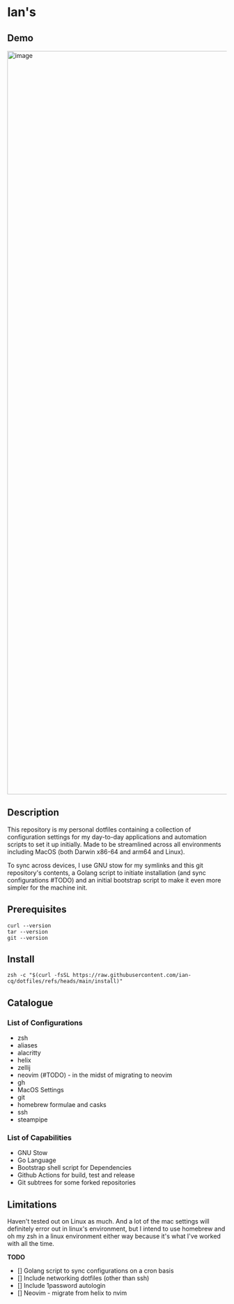 # Ian's 
## Demo
<img width="1702" alt="image" src="https://github.com/user-attachments/assets/461dfbe9-51d7-4b95-b659-a536c9709172">

## Description

This repository is my personal dotfiles containing a collection of configuration settings for my day-to-day applications and automation scripts to set it up initially. Made to be streamlined across all environments including MacOS (both Darwin x86-64 and arm64 and Linux).

To sync across devices, I use GNU stow for my symlinks and this git repository's contents, a Golang script to initiate installation (and sync configurations #TODO) and an initial bootstrap script to make it even more simpler for the machine init.

## Prerequisites
```
curl --version
tar --version
git --version
```

## Install

```
zsh -c "$(curl -fsSL https://raw.githubusercontent.com/ian-cq/dotfiles/refs/heads/main/install)"
```

## Catalogue
### List of Configurations
- zsh
- aliases
- alacritty
- helix
- zellij
- neovim (#TODO) - in the midst of migrating to neovim
- gh
- MacOS Settings
- git
- homebrew formulae and casks
- ssh
- steampipe

### List of Capabilities
- GNU Stow
- Go Language
- Bootstrap shell script for Dependencies 
- Github Actions for build, test and release
- Git subtrees for some forked repositories



## Limitations

Haven't tested out on Linux as much. And a lot of the mac settings will definitely error out in linux's environment, but I intend to use homebrew and oh my zsh in a linux environment either way because it's what I've worked with all the time.

**TODO**
- [] Golang script to sync configurations on a cron basis
- [] Include networking dotfiles (other than ssh)
- [] Include 1password autologin
- [] Neovim - migrate from helix to nvim
